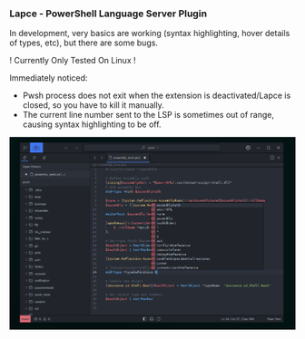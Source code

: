 
### Lapce - PowerShell Language Server Plugin

In development, very basics are working (syntax highlighting, hover details of types, etc), but there are some bugs.

! Currently Only Tested On Linux !

Immediately noticed:
* Pwsh process does not exit when the extension is deactivated/Lapce is closed, so you have to kill it manually.
* The current line number sent to the LSP is sometimes out of range, causing syntax highlighting to be off.

<img src="media/pwsh_lapce.png" width="800px">
